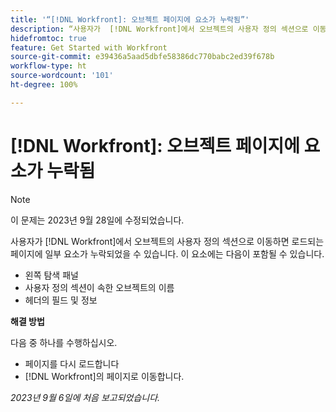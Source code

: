 ```yaml
---
title: '“[!DNL Workfront]: 오브젝트 페이지에 요소가 누락됨”'
description: “사용자가  [!DNL Workfront]에서 오브젝트의 사용자 정의 섹션으로 이동하면 로드되는 페이지에 일부 요소가 누락되었을 수 있습니다.”
hidefromtoc: true
feature: Get Started with Workfront
source-git-commit: e39436a5aad5dbfe58386dc770babc2ed39f678b
workflow-type: ht
source-wordcount: '101'
ht-degree: 100%

---
```



# [!DNL Workfront]: 오브젝트 페이지에 요소가 누락됨

>[!NOTE]
>
>이 문제는 2023년 9월 28일에 수정되었습니다.

사용자가 [!DNL Workfront]에서 오브젝트의 사용자 정의 섹션으로 이동하면 로드되는 페이지에 일부 요소가 누락되었을 수 있습니다. 이 요소에는 다음이 포함될 수 있습니다.

* 왼쪽 탐색 패널
* 사용자 정의 섹션이 속한 오브젝트의 이름
* 헤더의 필드 및 정보

**해결 방법**

다음 중 하나를 수행하십시오.

* 페이지를 다시 로드합니다
* [!DNL Workfront]의 페이지로 이동합니다.

_2023년 9월 6일에 처음 보고되었습니다._
